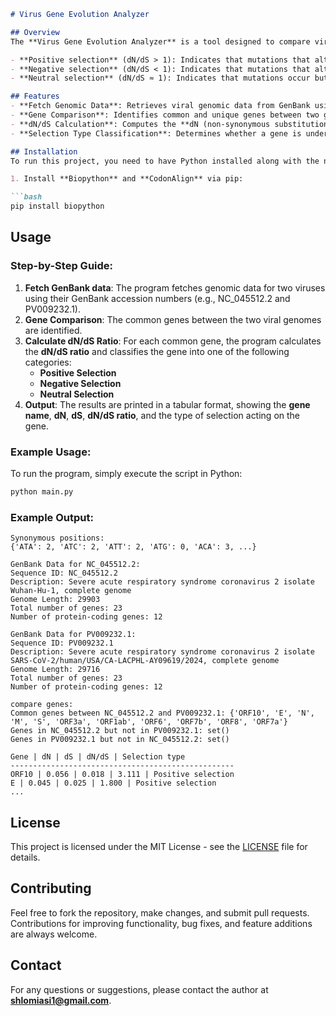 
```markdown
# Virus Gene Evolution Analyzer

## Overview
The **Virus Gene Evolution Analyzer** is a tool designed to compare viral genomes and analyze the evolutionary processes shaping their genes. This tool computes the **dN/dS ratio** for common protein-coding genes shared between two viral genomes (in this case, SARS-CoV-2 strains). The **dN/dS ratio** is a key indicator of the evolutionary pressures acting on genes, classifying them into three categories:

- **Positive selection** (dN/dS > 1): Indicates that mutations that alter the protein sequence are favored, possibly suggesting adaptive evolution.
- **Negative selection** (dN/dS < 1): Indicates that mutations that alter the protein sequence are detrimental and selected against.
- **Neutral selection** (dN/dS ≈ 1): Indicates that mutations occur but do not have a significant effect on the organism's fitness.

## Features
- **Fetch Genomic Data**: Retrieves viral genomic data from GenBank using accession numbers.
- **Gene Comparison**: Identifies common and unique genes between two genomes.
- **dN/dS Calculation**: Computes the **dN (non-synonymous substitutions)** and **dS (synonymous substitutions)** for common genes between the genomes and calculates the **dN/dS ratio**.
- **Selection Type Classification**: Determines whether a gene is under **positive selection**, **negative selection**, or is **neutral** based on the dN/dS ratio.

## Installation
To run this project, you need to have Python installed along with the necessary dependencies.

1. Install **Biopython** and **CodonAlign** via pip:

```bash
pip install biopython
```

## Usage
### Step-by-Step Guide:
1. **Fetch GenBank data**: The program fetches genomic data for two viruses using their GenBank accession numbers (e.g., NC_045512.2 and PV009232.1).
2. **Gene Comparison**: The common genes between the two viral genomes are identified.
3. **Calculate dN/dS Ratio**: For each common gene, the program calculates the **dN/dS ratio** and classifies the gene into one of the following categories:
   - **Positive Selection**
   - **Negative Selection**
   - **Neutral Selection**
4. **Output**: The results are printed in a tabular format, showing the **gene name**, **dN**, **dS**, **dN/dS ratio**, and the type of selection acting on the gene.

### Example Usage:
To run the program, simply execute the script in Python:

```bash
python main.py
```

### Example Output:

```text
Synonymous positions:
{'ATA': 2, 'ATC': 2, 'ATT': 2, 'ATG': 0, 'ACA': 3, ...}

GenBank Data for NC_045512.2:
Sequence ID: NC_045512.2
Description: Severe acute respiratory syndrome coronavirus 2 isolate Wuhan-Hu-1, complete genome
Genome Length: 29903
Total number of genes: 23
Number of protein-coding genes: 12

GenBank Data for PV009232.1:
Sequence ID: PV009232.1
Description: Severe acute respiratory syndrome coronavirus 2 isolate SARS-CoV-2/human/USA/CA-LACPHL-AY09619/2024, complete genome
Genome Length: 29716
Total number of genes: 23
Number of protein-coding genes: 12

compare genes:
Common genes between NC_045512.2 and PV009232.1: {'ORF10', 'E', 'N', 'M', 'S', 'ORF3a', 'ORF1ab', 'ORF6', 'ORF7b', 'ORF8', 'ORF7a'}
Genes in NC_045512.2 but not in PV009232.1: set()
Genes in PV009232.1 but not in NC_045512.2: set()

Gene | dN | dS | dN/dS | Selection type
--------------------------------------------------
ORF10 | 0.056 | 0.018 | 3.111 | Positive selection
E | 0.045 | 0.025 | 1.800 | Positive selection
...
```

## License
This project is licensed under the MIT License - see the [LICENSE](LICENSE) file for details.

## Contributing
Feel free to fork the repository, make changes, and submit pull requests. Contributions for improving functionality, bug fixes, and feature additions are always welcome.

## Contact
For any questions or suggestions, please contact the author at **shlomiasi1@gmail.com**.
